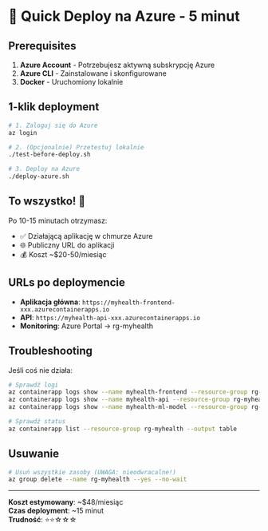 # 🚀 Quick Deploy na Azure - 5 minut

## Prerequisites

1. **Azure Account** - Potrzebujesz aktywną subskrypcję Azure
2. **Azure CLI** - Zainstalowane i skonfigurowane
3. **Docker** - Uruchomiony lokalnie

## 1-klik deployment

```bash
# 1. Zaloguj się do Azure
az login

# 2. (Opcjonalnie) Przetestuj lokalnie
./test-before-deploy.sh

# 3. Deploy na Azure
./deploy-azure.sh
```

## To wszystko! 🎉

Po 10-15 minutach otrzymasz:

- ✅ Działającą aplikację w chmurze Azure
- 🌐 Publiczny URL do aplikacji
- 💰 Koszt ~$20-50/miesiąc

## URLs po deploymencie

- **Aplikacja główna**: `https://myhealth-frontend-xxx.azurecontainerapps.io`
- **API**: `https://myhealth-api-xxx.azurecontainerapps.io`
- **Monitoring**: Azure Portal → rg-myhealth

## Troubleshooting

Jeśli coś nie działa:

```bash
# Sprawdź logi
az containerapp logs show --name myhealth-frontend --resource-group rg-myhealth
az containerapp logs show --name myhealth-api --resource-group rg-myhealth
az containerapp logs show --name myhealth-ml-model --resource-group rg-myhealth

# Sprawdź status
az containerapp list --resource-group rg-myhealth --output table
```

## Usuwanie

```bash
# Usuń wszystkie zasoby (UWAGA: nieodwracalne!)
az group delete --name rg-myhealth --yes --no-wait
```

---

**Koszt estymowany**: ~$48/miesiąc  
**Czas deployment**: ~15 minut  
**Trudność**: ⭐⭐☆☆☆
